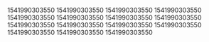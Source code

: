 1541990303550
1541990303550
1541990303550
1541990303550
1541990303550
1541990303550
1541990303550
1541990303550
1541990303550
1541990303550
1541990303550
1541990303550
1541990303550
1541990303550
1541990303550